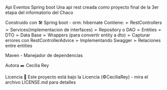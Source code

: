 Api Eventos Spring boot
Una api rest creada como proyecto final de la 3er etapa del informatorio del Chaco

Construido con 🛠️
Spring boot - orm: hibernate 
Contiene:
➢	RestControllers
➢	Services(implementacion de interfaces)
➢	Repository o DAO
➢	Entities
➢	DTO
➢	Data Base
➢	Wrappers (para convertir entity a dto)
➢	Capturar errores con RestControllerAdvice
➢	Implementando Swagger
➢	Relaciones entre entities

Maven - Manejador de dependencias

Autora ✒️
Cecilia Rey 

Licencia 📄
Este proyecto está bajo la Licencia (©CeciliaRey) - mira el archivo LICENSE.md para detalles

